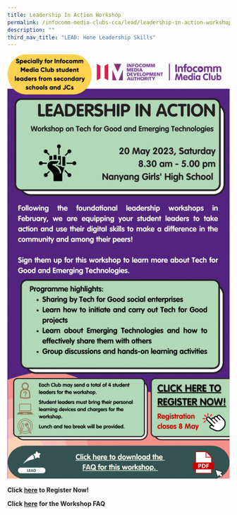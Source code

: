 ```yaml
---
title: Leadership In Action Workshop
permalink: /infocomm-media-clubs-cca/lead/leadership-in-action-workshop/
description: ""
third_nav_title: "LEAD: Hone Leadership Skills"
---
```

![](/images/Icmclub/leadership%20in%20action%20edm.png)

**Click [here](https://form.gov.sg/64363a8e27d3a2001200341b) to Register Now!** <br>

**Click [here](https://go.gov.sg/lead-leadership-in-action-workshop-faq) for the Workshop FAQ**